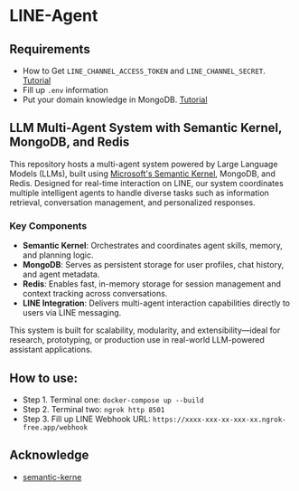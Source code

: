 # LINE-Agent

## Requirements
  - How to Get `LINE_CHANNEL_ACCESS_TOKEN` and `LINE_CHANNEL_SECRET`. [Tutorial](setting/LINE_setting.md)
  - Fill up ```.env``` information
  - Put your domain knowledge in MongoDB. [Tutorial](docs/README.md)

## LLM Multi-Agent System with Semantic Kernel, MongoDB, and Redis

This repository hosts a multi-agent system powered by Large Language Models (LLMs), built using [Microsoft's Semantic Kernel](https://github.com/microsoft/semantic-kernel), MongoDB, and Redis. Designed for real-time interaction on LINE, our system coordinates multiple intelligent agents to handle diverse tasks such as information retrieval, conversation management, and personalized responses.

### Key Components

- **Semantic Kernel**: Orchestrates and coordinates agent skills, memory, and planning logic.
- **MongoDB**: Serves as persistent storage for user profiles, chat history, and agent metadata.
- **Redis**: Enables fast, in-memory storage for session management and context tracking across conversations.
- **LINE Integration**: Delivers multi-agent interaction capabilities directly to users via LINE messaging.

This system is built for scalability, modularity, and extensibility—ideal for research, prototyping, or production use in real-world LLM-powered assistant applications.

## How to use:

- Step 1. Terminal one: ```docker-compose up --build```  
- Step 2. Terminal two: ```ngrok http 8501```
- Step 3. Fill up LINE Webhook URL: ```https://xxxx-xxx-xx-xxx-xx.ngrok-free.app/webhook```

## Acknowledge

- [semantic-kerne](https://github.com/microsoft/semantic-kernel)
